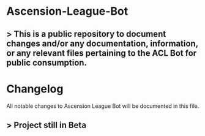 # Ascension-League-Bot
## > This is a public repository to document changes and/or any documentation, information, or any relevant files pertaining to the ACL Bot for public consumption.

# Changelog
All notable changes to Ascension League Bot will be documented in this file.

## > Project still in Beta


